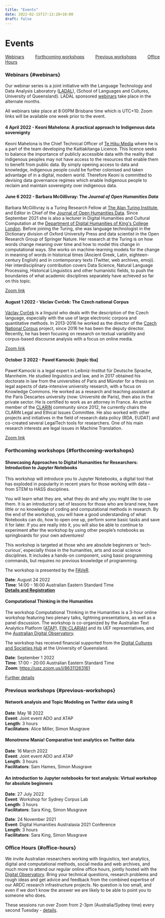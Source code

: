 ```yaml
---
title: "Events"
date: 2022-02-15T17:13:28+10:00
draft: false
---
```

# Events

[Webinars](#webinars) &emsp;&emsp;
[Forthcoming workshops](#forthcoming-workshops) &emsp;&emsp;
[Previous workshops](#previous-workshops) &emsp;&emsp;
[Office Hours](#office-hours)

### Webinars {#webinars}

Our webinar series is a joint initiative with the Language Technology and Data Analysis Laboratory ([LADAL](https://slcladal.github.io/index.html)), (School of Languages and Cultures, University of Queensland). LADAL sponsored [webinars](https://slcladal.github.io/webinars2022.html) take place in the alternate months.

All webinars take place at 8:00PM Brisbane time which is UTC+10. Zoom links will be available one week prior to the event.

#### 4 April 2022 - Keoni Mahelona: A practical approach to Indigenous data sovereignty
Keoni Mahelona is the Chief Technical Officer of [Te Hiku Media](https://tehiku.nz/) where he is a part of the team developing the Kaitiakitanga Licence. This licence seeks to balance the importance of publicly accessible data with the reality that indigenous peoples may not have access to the resources that enable them to benefit from public data. By simply opening access to data and knowledge, indigenous people could be further colonised and taken advantage of in a digital, modern world. Therefore Keoni is committed to devising data governance regimes which enable Indigenous people to reclaim and maintain sovereignty over indigenous data.

#### June 6 2022 - Barbara McGillivray: The *Journal of Open Humanities Data*
Barbara McGillivray is a Turing Research Fellow at [The Alan Turing Institute](https://www.turing.ac.uk/), and Editor in Chief of the [Journal of Open Humanities Data](https://openhumanitiesdata.metajnl.com/). Since September 2021 she is also a lecturer in Digital Humanities and Cultural Computation at the [Department of Digital Humanities of King's College London](https://www.kcl.ac.uk/ddh). Before joining the Turing, she was language technologist in the Dictionary division of Oxford University Press and data scientist in the Open Research Group of Springer Nature. Her research at the Turing is on how words change meaning over time and how to model this change in computational ways. She works on machine-learning models for the change in meaning of words in historical times (Ancient Greek, Latin, eighteen-century English) and in contemporary texts (Twitter, web archives, emoji). Her interdisciplinary contribution covers Data Science, Natural Language Processing, Historical Linguistics and other humanistic fields, to push the boundaries of what academic disciplines separately have achieved so far on this topic.

[Zoom link](https://uqz.zoom.us/j/83999047730?from=addon)

#### August 1 2022 - Václav Cvrček: The Czech national Corpus
[Václav Cvrček](https://ucnk.ff.cuni.cz/en/institute/people/vaclav-cvrcek-2/) is a linguist who deals with the description of the Czech language, especially with the use of large electronic corpora and quantitative methods. In 2013-2016 he worked as the director of the [Czech National Corpus](https://ucnk.ff.cuni.cz/en/) project, since 2016 he has been the deputy director. Recently, he has been focusing on research on textual variability and corpus-based discourse analysis with a focus on online media.

[Zoom link](https://uqz.zoom.us/j/81439620559?from=addon)


#### October 3 2022 - Paweł Kamocki: [topic tba]
Paweł Kamocki is a legal expert in Leibniz-Institut für Deutsche Sprache, Mannheim. He studied linguistics and law, and in 2017 obtained his doctorate in law from the universities of Paris and Münster for a thesis on legal aspects of data-intensive university research, with a focus on Knowledge Commons. He worked as a research and teaching assistant at the Paris Descartes university (now: Université de Paris), then also in the private sector. He is certified to work as an attorney in France. An active member of the [CLARIN](https://www.clarin.eu/) community since 2012, he currently chairs the CLARIN Legal and Ethical Issues Committee. He also worked with other projects and initiatives in the field of research data policy (RDA, EUDAT) and co-created several LegalTech tools for researchers. One of his main research interests are legal issues in Machine Translation.

[Zoom link](https://uqz.zoom.us/j/82090438697?from=addon)


### Forthcoming workshops {#forthcoming-workshops}


#### Showcasing Approaches to Digital Humanities for Researchers: Introduction to Jupyter Notebooks

This workshop will introduce you to Jupyter Notebooks, a digital tool that has exploded in popularity in recent years for those working with data – from STEM to HASS disciplines.

You will learn what they are, what they do and why you might like to use them. It is an introductory set of lessons for those who are brand new, have little or no knowledge of coding and computational methods in research. By the end of the workshop, you will have a good understanding of what Notebooks can do, how to open one up, perform some basic tasks and save it for later. If you are really into it, you will also be able to continue to experiment after the workshop by using other people’s notebooks as springboards for your own adventures!

This workshop is targeted at those who are absolute beginners or ‘tech-curious’, especially those in the humanities, arts and social science disciplines. It includes a hands-on component, using basic programming commands, but requires no previous knowledge of programming.

The workshop is presented by the [FAVeR](https://faver.edu.au/).

**Date**: August 24 2022 <br>
**Time**: 14:00 - 16:00 Australian Eastern Standard Time <br>
**[Details and Registration](https://faver.edu.au/event/showcasing-approaches-to-digital-humanities-for-researchers-introduction-to-jupyter-notebooks/)** 

#### Computational Thinking in the Humanities

The workshop Computational Thinking in the Humanities is a 3-hour online workshop featuring two plenary talks, lightning presentations, as well as a panel discussion. The workshop is co-organized by the Australian Text Analytics Platform ([ATAP](https://www.atap.edu.au/)), [FIN-CLARIAH](https://www.kielipankki.fi/organization/fin-clariah/) and its UEF representatives, and the [Australian Digital Observatory](https://www.digitalobservatory.net.au/).

The workshop has received financial supported from the [Digital Cultures and Societies Hub](https://hass.uq.edu.au/Digital-Cultures-and-Societies) at the University of Queensland.

**Date**: September 1 2022 <br>
**Time**: 17:00 - 20:00 Australian Eastern Standard Time <br>
**Zoom**: https://uqz.zoom.us/j/86311263161


[Further details](https://ladal.edu.au/compthink.html)


### Previous workshops {#previous-workshops}

#### Network analysis and Topic Modeling on Twitter data using R

**Date**: May 18 2022 <br>
**Event**: Joint event ADO and ATAP <br>
**Length**: 3 hours <br>
**Facilitators**: Alice Miller, Simon Musgrave

#### Monotreme Mania! Comparative text analytics on Twitter data
**Date**: 16 March 2022 <br>
**Event**: Joint event ADO and ATAP <br>
**Length**: 3 hours <br>
**Facilitators**: Sam Hames, Simon Musgrave

#### An introduction to Jupyter notebooks for text analysis: Virtual workshop for absolute beginners

**Date**: 27 July 2022 <br>
**Event**: Workshop for Sydney Corpus Lab <br>
**Length**: 3 hours <br>
**Facilitators**: Sara King, Simon Musgrave

**Date**: 24 November 2021 <br>
**Event**: Digital Humanities Australasia 2021 Conference <br>
**Length**: 3 hours <br>
**Facilitators**: Sara King, Simon Musgrave


### Office Hours {#office-hours}

We invite Australian researchers working with linguistics, text analytics, digital and computational methods, social media and web archives, and much more to attend our regular online office hours, jointly hosted with the [Digital Observatory](https://research.qut.edu.au/digitalobservatory/). Bring your technical questions, research problems and rough ideas and get advice and feedback from the combined expertise of our ARDC research infrastructure projects. No question is too small, and even if we don’t know the answer we are likely to be able to point you to someone who does.

These sessions run over Zoom from 2-3pm (Australia/Sydney time) every second Tuesday - [details](https://research.qut.edu.au/digitalobservatory/office-hours/).

